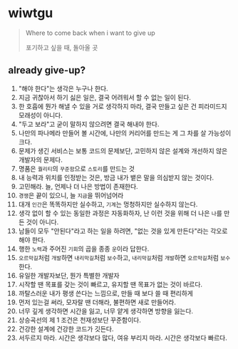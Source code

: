 # wiwtgu
> Where to come back when i want to give up
> 
> 포기하고 싶을 때, 돌아올 곳

## already give-up?
1. "해야 한다"는 생각은 누구나 한다.
2. 지금 귀찮아서 하기 싫은 일은, 결국 어려워서 할 수 없는 일이 된다.
3. 한 호흡에 뭔가 해낼 수 있을 거로 생각하지 마라, 결국 만들고 싶은 건 피라미드지 모래성이 아니다.
4. "두고 보라"고 굳이 말하지 않으려면 결국 해내야 한다.
5. 나만의 파나메라 만들어 볼 시간에, 나만의 커리어를 만드는 게 그 차를 살 가능성이 크다.
6. 문제가 생긴 서비스는 보통 코드의 문제보단, 고민하지 않은 설계와 개선하지 않은 개발자의 문제다.
7. 명품은 `퀄리티`의 `꾸준함`으로 `스토리`를 만드는 것
8. 내 능력과 위치를 인정받는 것은, 방금 내가 뱉은 말을 의심받지 않는 것이다.
9.  고민해라. 늘, 언제나 더 나은 방법이 존재한다.
10. `경쟁`은 끝이 있으니, 늘 `지금`을 뛰어넘어라
11. 대개 `인간`은 똑똑하지만 실수하고, `기계`는 멍청하지만 실수하지 않는다.
12. 생각 없이 할 수 있는 동일한 과정은 자동화하자, 난 이런 것을 위해 더 나은 `나`를 만든 것이 아니다.
13. 남들이 모두 "안된다"라고 하는 일을 하려면, "없는 것을 있게 만든다"라는 각오로 해야 한다.
14. 행한 `노력`과 주어진 `기회`의 곱을 종종 `운`이라 답한다.
15. `오르막길`처럼 `개발`하면 `내리막길`처럼 `보수`하고, `내리막길`처럼 `개발`하면 `오르막길`처럼 `보수`한다.
16. 유일한 개발자보단, 뭔가 특별한 개발자
17. 시작할 땐 목표를 갖는 것이 빠르고, 유지할 땐 목표가 없는 것이 바르다.
18. 까탈스러운 내가 평생 쓴다는 느낌으로, 만들 때 보다 쓸 때 편리하게
19. 먼저 있는걸 써라, 모자랄 땐 더해라, 불편하면 새로 만들어라.
20. 너무 깊게 생각하면 시간을 잃고, 너무 얕게 생각하면 방향을 잃는다.
21. 상승곡선의 제 1 조건은 천재성보단 꾸준함이다.
22. 건강한 설계에 건강한 코드가 깃든다.
23. 서두르지 마라. 시간은 생각보다 많다, 여유 부리지 마라. 시간은 생각보다 빠르다.
